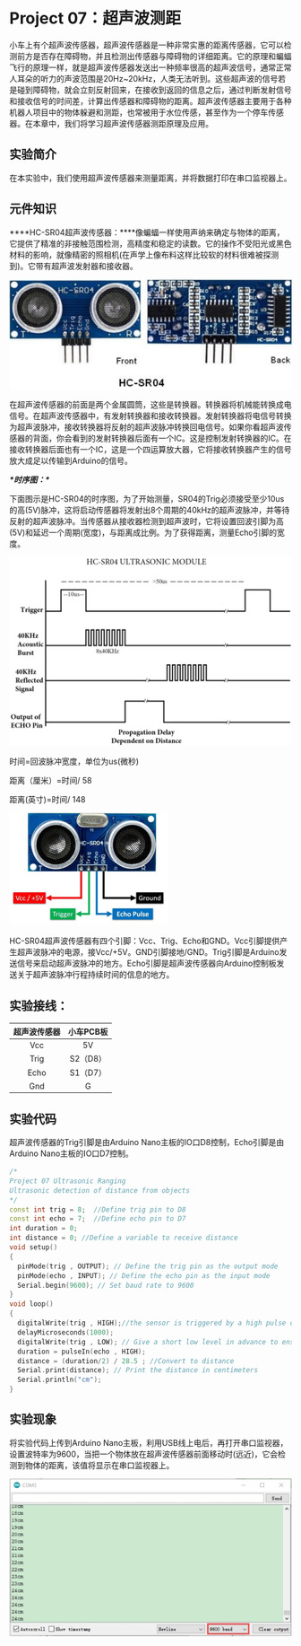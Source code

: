 # Project 07：超声波测距

小车上有个超声波传感器，超声波传感器是一种非常实惠的距离传感器，它可以检测前方是否存在障碍物，并且检测出传感器与障碍物的详细距离。它的原理和蝙蝠飞行的原理一样，就是超声波传感器发送出一种频率很高的超声波信号，通常正常人耳朵的听力的声波范围是20Hz~20kHz，人类无法听到。这些超声波的信号若是碰到障碍物，就会立刻反射回来，在接收到返回的信息之后，通过判断发射信号和接收信号的时间差，计算出传感器和障碍物的距离。超声波传感器主要用于各种机器人项目中的物体躲避和测距，也常被用于水位传感，甚至作为一个停车传感器。在本章中，我们将学习超声波传感器测距原理及应用。

## 实验简介

在本实验中，我们使用超声波传感器来测量距离，并将数据打印在串口监视器上。

## 元件知识

***\*HC-SR04超声波传感器：\****像蝙蝠一样使用声纳来确定与物体的距离，它提供了精准的非接触范围检测，高精度和稳定的读数。它的操作不受阳光或黑色材料的影响，就像精密的照相机(在声学上像布料这样比较软的材料很难被探测到)。它带有超声波发射器和接收器。

![img](./img/214e242a571d2a7640fa158d3b1ef5d4.jpg)

在超声波传感器的前面是两个金属圆筒，这些是转换器。转换器将机械能转换成电信号。在超声波传感器中，有发射转换器和接收转换器。发射转换器将电信号转换为超声波脉冲，接收转换器将反射的超声波脉冲转换回电信号。如果你看超声波传感器的背面，你会看到的发射转换器后面有一个IC。这是控制发射转换器的IC。在接收转换器后面也有一个IC，这是一个四运算放大器，它将接收转换器产生的信号放大成足以传输到Arduino的信号。

***\*时序图：\****

下面图示是HC-SR04的时序图，为了开始测量，SR04的Trig必须接受至少10us的高(5V)脉冲，这将启动传感器将发射出8个周期的40kHz的超声波脉冲，并等待反射的超声波脉冲。当传感器从接收器检测到超声波时，它将设置回波引脚为高(5V)和延迟一个周期(宽度)，与距离成比例。为了获得距离，测量Echo引脚的宽度。

![img](./img/6a911bafb450a10052ff5629e51d029f.jpg)

时间=回波脉冲宽度，单位为us(微秒)

距离（厘米）=时间/ 58

距离(英寸)=时间/ 148

![img](./img/4c755de678c244e4bbad6c2aee2fab1a.png)

HC-SR04超声波传感器有四个引脚：Vcc、Trig、Echo和GND。Vcc引脚提供产生超声波脉冲的电源，接Vcc/+5V。GND引脚接地/GND。Trig引脚是Arduino发送信号来启动超声波脉冲的地方。Echo引脚是超声波传感器向Arduino控制板发送关于超声波脉冲行程持续时间的信息的地方。

## 实验接线：

| 超声波传感器 | 小车PCB板 |
| :----------: | :-------: |
|     Vcc      |    5V     |
|     Trig     | S2（D8）  |
|     Echo     | S1（D7）  |
|     Gnd      |     G     |

## 实验代码

超声波传感器的Trig引脚是由Arduino Nano主板的IO口D8控制，Echo引脚是由Arduino Nano主板的IO口D7控制。

```c++
/*
Project 07 Ultrasonic Ranging
Ultrasonic detection of distance from objects
*/
const int trig = 8;  //Define trig pin to D8
const int echo = 7;  //Define echo pin to D7
int duration = 0;   
int distance = 0; //Define a variable to receive distance
void setup() 
{
  pinMode(trig , OUTPUT); // Define the trig pin as the output mode 
  pinMode(echo , INPUT); // Define the echo pin as the input mode
  Serial.begin(9600); // Set baud rate to 9600
}
void loop()
{
  digitalWrite(trig , HIGH);//the sensor is triggered by a high pulse of 1000 microseconds or more
  delayMicroseconds(1000);
  digitalWrite(trig , LOW); // Give a short low level in advance to ensure a clean high pulse
  duration = pulseIn(echo , HIGH);
  distance = (duration/2) / 28.5 ; //Convert to distance
  Serial.print(distance); // Print the distance in centimeters
  Serial.println("cm");
}
```

## 实验现象

将实验代码上传到Arduino Nano主板，利用USB线上电后，再打开串口监视器，设置波特率为9600，当把一个物体放在超声波传感器前面移动时(远近)，它会检测到物体的距离，该值将显示在串口监视器上。

![img](./img/19fe9dff26120114ec82afd8155c7496.jpg)
